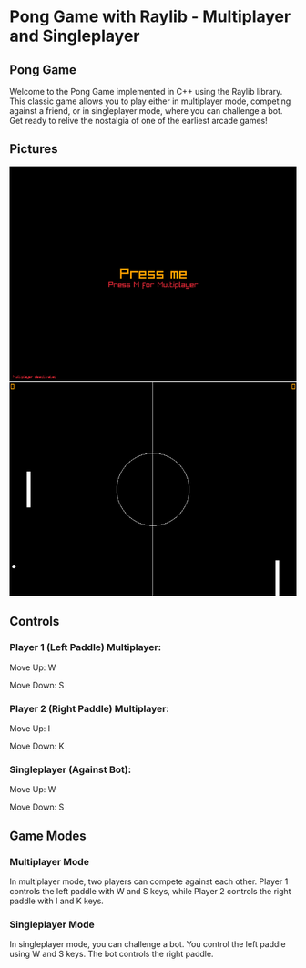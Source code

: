 # Pong Game with Raylib - Multiplayer and Singleplayer

## Pong Game

Welcome to the Pong Game implemented in C++ using the Raylib library. This classic game allows you to play either in multiplayer mode, competing against a friend, or in singleplayer mode, where you can challenge a bot. Get ready to relive the nostalgia of one of the earliest arcade games!

## Pictures
![Start Screen](./Screeenshots/start-menu.png)
![Gameplay](./Screeenshots/game.png)
## Controls

### Player 1 (Left Paddle) Multiplayer:

Move Up: W

Move Down: S


### Player 2 (Right Paddle) Multiplayer:

Move Up: I

Move Down: K

### Singleplayer (Against Bot):

Move Up: W

Move Down: S



## Game Modes
### Multiplayer Mode
In multiplayer mode, two players can compete against each other. Player 1 controls the left paddle with W and S keys, while Player 2 controls the right paddle with I and K keys.

### Singleplayer Mode
In singleplayer mode, you can challenge a bot. You control the left paddle using W and S keys. The bot controls the right paddle.
